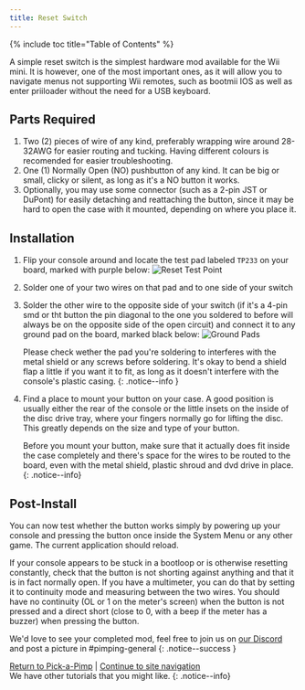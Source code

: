 ```yaml
---
title: Reset Switch
---
```

{% include toc title="Table of Contents" %}
<!--If you're looking for a more elegant solution to this and the SD card mod, [WebHDX's sd-rst board](sdrst) is for you.
{: .notice--info }-->

A simple reset switch is the simplest hardware mod available for the Wii mini. It is however, one of the most important ones, as it will allow you to navigate menus not supporting Wii remotes, such as bootmii IOS as well as enter priiloader without the need for a USB keyboard.

## Parts Required

1.	Two (2) pieces of wire of any kind, preferably wrapping wire around 28-32AWG for easier routing and tucking. Having different colours is recomended for easier troubleshooting.
1.	One (1) Normally Open (NO) pushbutton of any kind. It can be big or small, clicky or silent, as long as it's a NO button it works.
1.	Optionally, you may use some connector (such as a 2-pin JST or DuPont) for easily detaching and reattaching the button, since it may be hard to open the case with it mounted, depending on where you place it.

## Installation

1.	Flip your console around and locate the test pad labeled `TP233` on your board, marked with purple below:
	![Reset Test Point](/Pimp-My-mini/images/motherboard/tp233.png)
	

1.	Solder one of your two wires on that pad and to one side of your switch  

1.	Solder the other wire to the opposite side of your switch (if it's a 4-pin smd or tht button the pin diagonal to the one you soldered to before will always be on the opposite side of the open circuit) and connect it to any ground pad on the board, marked black below:
	![Ground Pads](/Pimp-My-mini/images/motherboard/gnd.png)

	Please check wether the pad you're soldering to interferes with the metal shield or any screws before soldering. It's okay to bend a shield flap a little if you want it to fit, as long as it doesn't interfere with the console's plastic casing.
	{: .notice--info }

1.	Find a place to mount your button on your case. A good position is usually either the rear of the console or the little insets on the inside of the disc drive tray, where your fingers normally go for lifting the disc. This greatly depends on the size and type of your button.

	Before you mount your button, make sure that it actually does fit inside the case completely and there's space for the wires to be routed to the board, even with the metal shield, plastic shroud and dvd drive in place.
	{: .notice--info}

## Post-Install

You can now test whether the button works simply by powering up your console and pressing the button once inside the System Menu or any other game. The current application should reload.

If your console appears to be stuck in a bootloop or is otherwise resetting constantly, check that the button is not shorting against anything and that it is in fact normally open. If you have a multimeter, you can do that by setting it to continuity mode and measuring between the two wires. You should have no continuity (OL or 1 on the meter's screen) when the button is not pressed and a direct short (close to 0, with a beep if the meter has a buzzer) when pressing the button.

We'd love to see your completed mod, feel free to join us on [our Discord](https://discord.gg/6ryxnkS) and post a picture in #pimping-general
{: .notice--success }

[Return to Pick-a-Pimp](pick-a-pimp) | [Continue to site navigation](site-navigation)<br>
We have other tutorials that you might like.
{: .notice--info}
